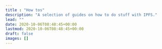 ```yaml
---
title : "How tos"
description: "A selection of guides on how to do stuff with IPFS."
lead: ""
date: 2020-10-06T08:48:45+00:00
lastmod: 2020-10-06T08:48:45+00:00
draft: false
images: []
---
```

